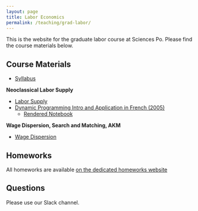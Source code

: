 ```yaml
---
layout: page
title: Labor Economics
permalink: /teaching/grad-labor/
---
```


This is the website for the graduate labor course at Sciences Po. Please find the course materials below.

## Course Materials

* [Syllabus](/teaching/labor-materials/grad-labour-syllabus.pdf)

**Neoclassical Labor Supply**  

* [Labor Supply](/teaching/labor-materials/labor-supply-static.pdf)
* [Dynamic Programming Intro and Application in French (2005)](/teaching/labor-materials/dp-intro.pdf)
	* [Rendered Notebook](/teaching/labor-materials/dp.html)


**Wage Dispersion, Search and Matching, AKM**  

* [Wage Dispersion](/teaching/labor-materials/dispersion.pdf)

## Homeworks

All homeworks are available [on the dedicated homeworks website](https://floswald.github.io/ScPo-Labor/)

## Questions

Please use our Slack channel.

